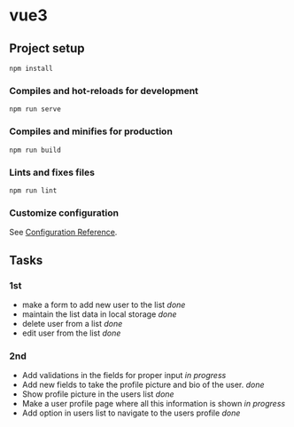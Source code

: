 # vue3

## Project setup
```
npm install
```

### Compiles and hot-reloads for development
```
npm run serve
```

### Compiles and minifies for production
```
npm run build
```

### Lints and fixes files
```
npm run lint
```

### Customize configuration
See [Configuration Reference](https://cli.vuejs.org/config/).

## Tasks

### 1st
- make a form to add new user to the list *done*
- maintain the list data in local storage *done*
- delete user from a list *done*
- edit user from the list *done*

### 2nd
- Add validations in the fields for proper input *in progress*
- Add new fields to take the profile picture and bio of the user. *done*
- Show profile picture in the users list *done*
- Make a user profile page where all this information is shown *in progress*
- Add option in users list to navigate to the users profile *done*
